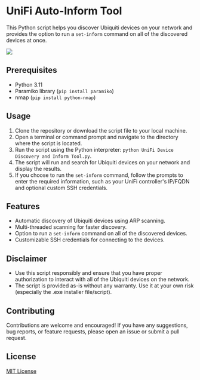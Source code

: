 # UniFi Auto-Inform Tool

This Python script helps you discover Ubiquiti devices on your network and provides the option to run a `set-inform` command on all of the discovered devices at once.

![](https://raw.githubusercontent.com/MaxBroome/HomelabHomepage/main/data/UniFi%20Tool.gif)

## Prerequisites

- Python 3.11
- Paramiko library (`pip install paramiko`)
- nmap (`pip install python-nmap`)

## Usage

1. Clone the repository or download the script file to your local machine.
2. Open a terminal or command prompt and navigate to the directory where the script is located.
3. Run the script using the Python interpreter: `python UniFi Device Discovery and Inform Tool.py`.
4. The script will run and search for Ubiquiti devices on your network and display the results.
5. If you choose to run the `set-inform` command, follow the prompts to enter the required information, such as your UniFi controller's IP/FQDN and optional custom SSH credentials.

## Features

- Automatic discovery of Ubiquiti devices using ARP scanning.
- Multi-threaded scanning for faster discovery.
- Option to run a `set-inform` command on all of the discovered devices.
- Customizable SSH credentials for connecting to the devices.

## Disclaimer

- Use this script responsibly and ensure that you have proper authorization to interact with all of the Ubiquiti devices on the network.
- The script is provided as-is without any warranty. Use it at your own risk (especially the .exe installer file/script).

## Contributing

Contributions are welcome and encouraged! If you have any suggestions, bug reports, or feature requests, please open an issue or submit a pull request.

## License

[MIT License](LICENSE)
